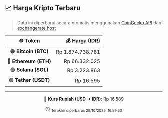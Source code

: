 

<!-- HARGA_KRIPTO -->
## 📈 Harga Kripto Terbaru

> Data ini diperbarui secara otomatis menggunakan [CoinGecko API](https://www.coingecko.com/) dan [exchangerate.host](https://exchangerate.host/)

<div align="center">

| 🪙 Token | 💰 Harga (IDR) |
|:------:|---------------:|
| 🟠 **Bitcoin (BTC)**   | Rp 1.874.738.781 |
| 🔵 **Ethereum (ETH)**  | Rp 66.332.025 |
| 🟣 **Solana (SOL)**    | Rp 3.223.863 |
| 🟢 **Tether (USDT)**   | Rp 16.595 |

---

💱 **Kurs Rupiah (USD → IDR)**: Rp 16.589

🕒 <sub>Terakhir diperbarui: 29/10/2025, 16.59.50</sub>

</div>
<!-- /HARGA_KRIPTO -->